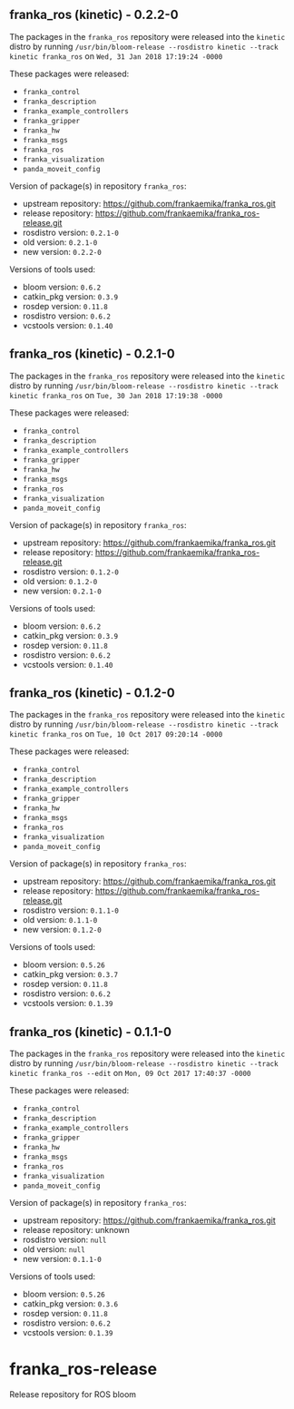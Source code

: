 ## franka_ros (kinetic) - 0.2.2-0

The packages in the `franka_ros` repository were released into the `kinetic` distro by running `/usr/bin/bloom-release --rosdistro kinetic --track kinetic franka_ros` on `Wed, 31 Jan 2018 17:19:24 -0000`

These packages were released:
- `franka_control`
- `franka_description`
- `franka_example_controllers`
- `franka_gripper`
- `franka_hw`
- `franka_msgs`
- `franka_ros`
- `franka_visualization`
- `panda_moveit_config`

Version of package(s) in repository `franka_ros`:

- upstream repository: https://github.com/frankaemika/franka_ros.git
- release repository: https://github.com/frankaemika/franka_ros-release.git
- rosdistro version: `0.2.1-0`
- old version: `0.2.1-0`
- new version: `0.2.2-0`

Versions of tools used:

- bloom version: `0.6.2`
- catkin_pkg version: `0.3.9`
- rosdep version: `0.11.8`
- rosdistro version: `0.6.2`
- vcstools version: `0.1.40`


## franka_ros (kinetic) - 0.2.1-0

The packages in the `franka_ros` repository were released into the `kinetic` distro by running `/usr/bin/bloom-release --rosdistro kinetic --track kinetic franka_ros` on `Tue, 30 Jan 2018 17:19:38 -0000`

These packages were released:
- `franka_control`
- `franka_description`
- `franka_example_controllers`
- `franka_gripper`
- `franka_hw`
- `franka_msgs`
- `franka_ros`
- `franka_visualization`
- `panda_moveit_config`

Version of package(s) in repository `franka_ros`:

- upstream repository: https://github.com/frankaemika/franka_ros.git
- release repository: https://github.com/frankaemika/franka_ros-release.git
- rosdistro version: `0.1.2-0`
- old version: `0.1.2-0`
- new version: `0.2.1-0`

Versions of tools used:

- bloom version: `0.6.2`
- catkin_pkg version: `0.3.9`
- rosdep version: `0.11.8`
- rosdistro version: `0.6.2`
- vcstools version: `0.1.40`


## franka_ros (kinetic) - 0.1.2-0

The packages in the `franka_ros` repository were released into the `kinetic` distro by running `/usr/bin/bloom-release --rosdistro kinetic --track kinetic franka_ros` on `Tue, 10 Oct 2017 09:20:14 -0000`

These packages were released:
- `franka_control`
- `franka_description`
- `franka_example_controllers`
- `franka_gripper`
- `franka_hw`
- `franka_msgs`
- `franka_ros`
- `franka_visualization`
- `panda_moveit_config`

Version of package(s) in repository `franka_ros`:

- upstream repository: https://github.com/frankaemika/franka_ros.git
- release repository: https://github.com/frankaemika/franka_ros-release.git
- rosdistro version: `0.1.1-0`
- old version: `0.1.1-0`
- new version: `0.1.2-0`

Versions of tools used:

- bloom version: `0.5.26`
- catkin_pkg version: `0.3.7`
- rosdep version: `0.11.8`
- rosdistro version: `0.6.2`
- vcstools version: `0.1.39`


## franka_ros (kinetic) - 0.1.1-0

The packages in the `franka_ros` repository were released into the `kinetic` distro by running `/usr/bin/bloom-release --rosdistro kinetic --track kinetic franka_ros --edit` on `Mon, 09 Oct 2017 17:40:37 -0000`

These packages were released:
- `franka_control`
- `franka_description`
- `franka_example_controllers`
- `franka_gripper`
- `franka_hw`
- `franka_msgs`
- `franka_ros`
- `franka_visualization`
- `panda_moveit_config`

Version of package(s) in repository `franka_ros`:

- upstream repository: https://github.com/frankaemika/franka_ros.git
- release repository: unknown
- rosdistro version: `null`
- old version: `null`
- new version: `0.1.1-0`

Versions of tools used:

- bloom version: `0.5.26`
- catkin_pkg version: `0.3.6`
- rosdep version: `0.11.8`
- rosdistro version: `0.6.2`
- vcstools version: `0.1.39`


# franka_ros-release
Release repository for ROS bloom
